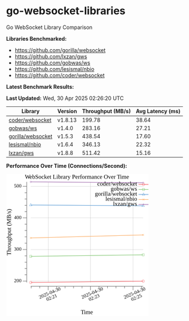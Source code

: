 # go-websocket-libraries

Go WebSocket Library Comparison

**Libraries Benchmarked:**

- https://github.com/gorilla/websocket
- https://github.com/lxzan/gws
- https://github.com/gobwas/ws
- https://github.com/lesismal/nbio
- https://github.com/coder/websocket

**Latest Benchmark Results:**







<!-- BENCHMARK_TABLE_START -->
**Last Updated:** Wed, 30 Apr 2025 02:26:20 UTC

| Library                                         | Version         | Throughput (MB/s) | Avg Latency (ms) |
| ----------------------------------------------- | --------------- | ----------------- | ---------------- |
| [coder/websocket](https://github.com/coder/websocket) | v1.8.13 | 199.78 | 38.64 |
| [gobwas/ws](https://github.com/gobwas/ws) | v1.4.0 | 283.16 | 27.21 |
| [gorilla/websocket](https://github.com/gorilla/websocket) | v1.5.3 | 438.54 | 17.60 |
| [lesismal/nbio](https://github.com/lesismal/nbio) | v1.6.4 | 346.13 | 22.32 |
| [lxzan/gws](https://github.com/lxzan/gws) | v1.8.8 | 511.42 | 15.16 |
<!-- BENCHMARK_TABLE_END -->







**Performance Over Time (Connections/Second):**

![Benchmark Performance Graph](benchmark_performance.png)
